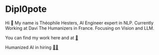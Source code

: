 # Dipl0pote

Hi 👋
My name is Théophile Hesters, AI Engineer expert in NLP.
Currently Working at Davi The Humanizers in France.
Focusing on Vision and LLM. 

You can find my work here and at [🤗](https://huggingface.co/Dipl0)

Humanized AI in hiring [🧑‍🎓]([https://huggingface.co/Dipl0](https://www.tandfonline.com/doi/full/10.1080/09585192.2024.2440784))

